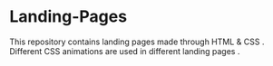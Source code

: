# Landing-Pages

This repository contains landing pages made through HTML & CSS . Different CSS animations are used in different landing pages .
